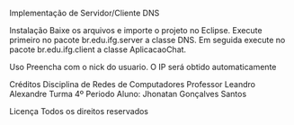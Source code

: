 Implementação de Servidor/Cliente DNS

Instalação
Baixe os arquivos e importe o projeto no Eclipse.
Execute primeiro no pacote br.edu.ifg.server a classe DNS.
Em seguida execute no pacote br.edu.ifg.client a classe AplicacaoChat.

Uso
Preencha com o nick do usuario. O IP será obtido automaticamente

Créditos
Disciplina de Redes de Computadores
Professor Leandro Alexandre
Turma 4º Periodo
Aluno: Jhonatan Gonçalves Santos

Licença
Todos os direitos reservados
